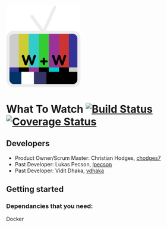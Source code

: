 <img src="LogoColor.png" alt="logo" width="200">

# What To Watch [![Build Status](https://travis-ci.com/chodges7/What-to-Watch.svg?branch=main)](https://travis-ci.com/chodges7/What-to-Watch) [![Coverage Status](https://coveralls.io/repos/github/chodges7/What-to-Watch/badge.svg?branch=main)](https://coveralls.io/github/chodges7/What-to-Watch?branch=main)

## Developers
* Product Owner/Scrum Master: Christian Hodges, [chodges7](https://github.com/chodges7)
* Past Developer: Lukas Pecson, [lpecson](https://github.com/lpecson)
* Past Developer: Vidit Dhaka, [vdhaka](https://github.com/vdhaka)

## Getting started
### Dependancies that you need:
Docker

<!-- ### How to get it running on your own machine
* First you need to make a virtual enviornment (venv) to run python  
```python3 -m venv ./```
* Next, boot up the virtual enviornment by running the command  
Mac: ```source bin/activate```  
Windows: ```source bin/activate```  
* then install the requirements for the project  
Mac:```pip install -r requirements.txt```  
Windows:```py -m pip install -r requirements.txt```  
* there also might be some migrations that need to happen in the database so run this command  
Mac: ```python3 manage.py migrate```  
Windows: ```py manage.py migrate```  
* finally, boot up the local server  
Mac: ```python3 manage.py runserver```  
Windows: ```py manage.py runserver```

The website should be avalible on the local host website [http://127.0.0.1:8000](http://127.0.0.1:8000) -->
